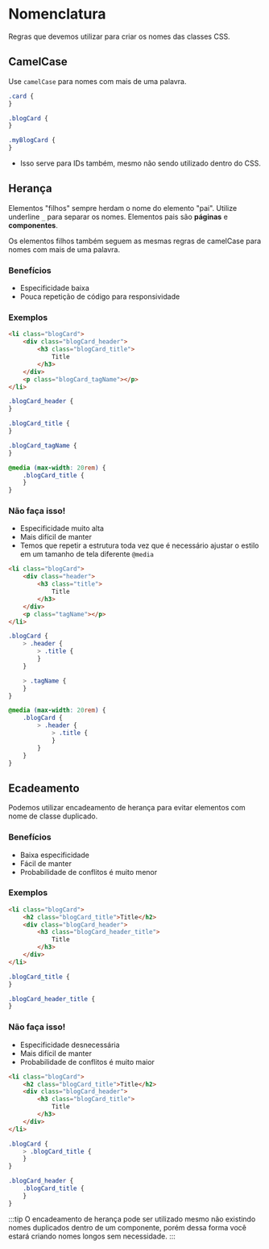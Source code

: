 # Nomenclatura
Regras que devemos utilizar para criar os nomes das classes CSS.

## CamelCase
Use `camelCase` para nomes com mais de uma palavra.

```scss
.card {
}

.blogCard {
}

.myBlogCard {		
}
```
- Isso serve para IDs também, mesmo não sendo utilizado dentro do CSS.

## Herança
Elementos "filhos" sempre herdam o nome do elemento "pai". Utilize underline `_` para separar os nomes. Elementos pais são **páginas** e **componentes**.

Os elementos filhos também seguem as mesmas regras de camelCase para nomes com mais de uma palavra.

### Benefícios
- Especificidade baixa
- Pouca repetição de código para responsividade

### Exemplos
```html
<li class="blogCard">
	<div class="blogCard_header">
		<h3 class="blogCard_title">
			Title
		</h3>
	</div>
	<p class="blogCard_tagName"></p>
</li>
```
```scss
.blogCard_header {
}

.blogCard_title {
}

.blogCard_tagName {
}

@media (max-width: 20rem) {
	.blogCard_title {
	}
}
```

### Não faça isso!
- Especificidade muito alta
- Mais difícil de manter
- Temos que repetir a estrutura toda vez que é necessário ajustar o estilo em um tamanho de tela diferente `@media`

```html
<li class="blogCard">
	<div class="header">
		<h3 class="title">
			Title
		</h3>
	</div>
	<p class="tagName"></p>
</li>
```
```scss
.blogCard {
	> .header {		
		> .title {			
		}	
	}

	> .tagName {			
	}
}

@media (max-width: 20rem) {
	.blogCard {
		> .header {		
			> .title {			
			}	
		}
	}
}
```
## Ecadeamento
Podemos utilizar encadeamento de herança para evitar elementos com nome de classe duplicado.

### Benefícios
- Baixa especificidade
- Fácil de manter
- Probabilidade de conflitos é muito menor

### Exemplos
```html
<li class="blogCard">
	<h2 class="blogCard_title">Title</h2>
	<div class="blogCard_header">
		<h3 class="blogCard_header_title">
			Title
		</h3>
	</div>
</li>
```
```scss
.blogCard_title {		
}

.blogCard_header_title {
}
```
### Não faça isso!
- Especificidade desnecessária
- Mais difícil de manter
- Probabilidade de conflitos é muito maior
```html
<li class="blogCard">
	<h2 class="blogCard_title">Title</h2>
	<div class="blogCard_header">
		<h3 class="blogCard_title">
			Title
		</h3>
	</div>
</li>
```
```scss
.blogCard {
	> .blogCard_title {		
	}
}	

.blogCard_header {
	.blogCard_title {			
	}
}
```

:::tip
O encadeamento de herança pode ser utilizado mesmo não existindo nomes duplicados dentro de um componente, porém dessa forma você estará criando nomes longos sem necessidade.
:::